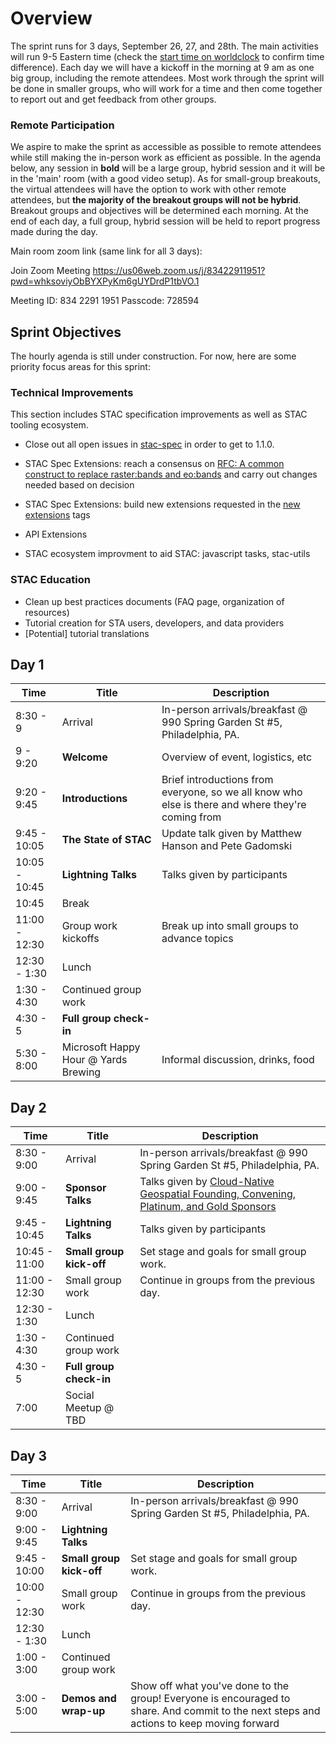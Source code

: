 # Overview

The sprint runs for 3 days, September 26, 27, and 28th. The main activities will run 9-5 Eastern time (check the
[start time on worldclock](https://www.timeanddate.com/worldclock/meetingdetails.html?year=2019&month=11&day=5&hour=14&min=0&sec=0&p1=263&p2=136&p3=16&p4=224&p5=145) to confirm time difference). Each day we will have a kickoff in the morning
at 9 am as one big group, including the remote attendees. Most work through the sprint will be done in smaller groups, who will work
for a time and then come together to report out and get feedback from other groups. 

### Remote Participation

We aspire to make the sprint as accessible as possible to remote attendees while still making the in-person work as efficient as possible. In the agenda below, any session in **bold** will be a large group, hybrid session and it will be in the 'main' room (with a good video setup). 
As for small-group breakouts, the virtual attendees will have the option to work with other remote attendees, but **the majority of the breakout groups will not be hybrid**. Breakout groups and objectives will be determined each morning. At the end of each day, a full group, hybrid session will be held to report progress made during the day. 

Main room zoom link (same link for all 3 days): 

Join Zoom Meeting
https://us06web.zoom.us/j/83422911951?pwd=whksoviyObBYXPyKm6gUYDrdP1tbVO.1

Meeting ID: 834 2291 1951
Passcode: 728594

## Sprint Objectives

The hourly agenda is still under construction. For now, here are some priority focus areas for this sprint:

### Technical Improvements

This section includes STAC specification improvements as well as STAC tooling ecosystem.

- Close out all open issues in [stac-spec](https://github.com/radiantearth/stac-spec/issues) in order to get to 1.1.0.

- STAC Spec Extensions: reach a consensus on [RFC: A common construct to replace raster:bands and eo:bands](https://github.com/radiantearth/stac-spec/discussions/1213) and carry out changes needed based on decision

- STAC Spec Extensions: build new extensions requested in the [new extensions](https://github.com/radiantearth/stac-spec/labels/new%20extension) tags

- API Extensions
- STAC ecosystem improvment to aid STAC: javascript tasks, stac-utils

### STAC Education

- Clean up best practices documents (FAQ page, organization of resources)
- Tutorial creation for STA users, developers, and data providers
- [Potential] tutorial translations

## Day 1

|**Time**|**Title**|**Description**|
|--------|------------|-------------------------------|
|8:30 - 9 | Arrival | In-person arrivals/breakfast @ 990 Spring Garden St #5, Philadelphia, PA. |
|9 - 9:20 | **Welcome** | Overview of event, logistics, etc |
|9:20 - 9:45 | **Introductions** | Brief introductions from everyone, so we all know who else is there and where they're coming from|
|9:45 - 10:05| **The State of STAC** | Update talk given by Matthew Hanson and Pete Gadomski|
|10:05 - 10:45| **Lightning Talks** | Talks given by participants |
|10:45 | Break| |
|11:00 - 12:30 | Group work kickoffs | Break up into small groups to advance topics |
|12:30 - 1:30| Lunch ||
|1:30 - 4:30 | Continued group work | |
|4:30 - 5 | **Full group check-in** |
|5:30 - 8:00 | Microsoft Happy Hour @ Yards Brewing | Informal discussion, drinks, food | |

## Day 2

|**Time**|**Title**|**Description**|
|--------|------------|-------------------------------|
|8:30 - 9:00 | Arrival | In-person arrivals/breakfast @ 990 Spring Garden St #5, Philadelphia, PA. |
|9:00 - 9:45 | **Sponsor Talks** | Talks given by [Cloud-Native Geospatial Founding, Convening, Platinum, and Gold Sponsors](https://cloudnativegeo.org/sponsor-stac-sprint-8.pdf)|
|9:45 - 10:45 | **Lightning Talks** | Talks given by participants| 
|10:45 - 11:00 | **Small group kick-off** | Set stage and goals for small group work. |
|11:00  - 12:30 | Small group work | Continue in groups from the previous day.|
|12:30 - 1:30| Lunch | |
|1:30 - 4:30 | Continued group work | |
|4:30 - 5 | **Full group check-in** | |
|7:00 | Social Meetup @ TBD | |

## Day 3

|**Time**|**Title**|**Description**|
|--------|------------|-------------------------------|
|8:30 - 9:00 | Arrival | In-person arrivals/breakfast @ 990 Spring Garden St #5, Philadelphia, PA. |
|9:00 - 9:45 | **Lightning Talks** | |
|9:45 - 10:00 | **Small group kick-off** | Set stage and goals for small group work. |
|10:00 - 12:30 | Small group work | Continue in groups from the previous day.|
|12:30 - 1:30 | Lunch ||
|1:00 - 3:00 | Continued group work | |
|3:00 - 5:00 | **Demos and wrap-up** | Show off what you've done to the group! Everyone is encouraged to share. And commit to the next steps and actions to keep moving forward|
